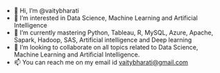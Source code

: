 - 👋 Hi, I’m @vaitybharati
- 👀 I’m interested in Data Science, Machine Learning and Artificial Intelligence
- 🌱 I’m currently mastering Python, Tableau, R, MySQL, Azure, Apache, Sapark, Hadoop, SAS, Artificial intelligence and Deep learning
- 💞️ I’m looking to collaborate on all topics related to  Data Science, Machine Learning and Artificial Intelligence.
- 📫 You can reach me on my email id vaitybharati@gmail.com

<!---
vaitybharati/vaitybharati is a ✨ special ✨ repository because its `README.md` (this file) appears on your GitHub profile.
You can click the Preview link to take a look at your changes.
--->
